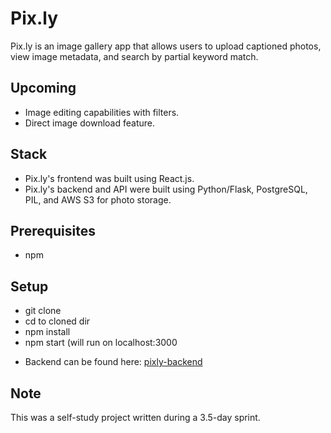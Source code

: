# Pix.ly
Pix.ly is an image gallery app that allows users to upload captioned photos, view image metadata, and search by partial keyword match. 

## Upcoming
- Image editing capabilities with filters.
- Direct image download feature.

## Stack
- Pix.ly's frontend was built using React.js.
- Pix.ly's backend and API were built using Python/Flask, PostgreSQL, PIL, and AWS S3 for photo storage.

## Prerequisites
* npm

## Setup
* git clone
* cd to cloned dir
* npm install
* npm start (will run on localhost:3000
  
- Backend can be found here: [pixly-backend](https://github.com/igoroganesian/pixly-backend)

## Note
This was a self-study project written during a 3.5-day sprint.
